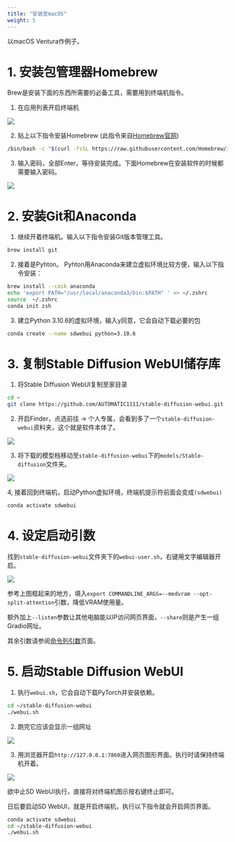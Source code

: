 ```yaml
---
title: "安装至macOS"
weight: 5
---
```


以macOS Ventura作例子。


# 1. 安装包管理器Homebrew

Brew是安装下面的东西所需要的必备工具，需要用到终端机指令。

1. 在应用列表开启终端机

![](../../../images/MKYNa6u.avif)

2. 贴上以下指令安装Homebrew (此指令来自[Homebrew官网](https://brew.sh/index_zh-tw))
```bash
/bin/bash -c "$(curl -fsSL https://raw.githubusercontent.com/Homebrew/install/HEAD/install.sh)"
```

3. 输入密码，全部Enter，等待安装完成。下面Homebrew在安装软件的时候都需要输入密码。

![](../../../images/BvkF63l.avif)


# 2. 安装Git和Anaconda

1. 继续开着终端机。输入以下指令安装Git版本管理工具。
```bash
brew install git
```


2. 接着是Pyhton。 Pyhton用Anaconda来建立虚拟环境比较方便，输入以下指令安装：
```bash
brew install --cask anaconda
echo 'export PATH="/usr/local/anaconda3/bin:$PATH" ' >> ~/.zshrc
source  ~/.zshrc
conda init zsh
```

3.  建立Python 3.10.6的虚拟环境，输入y同意，它会自动下载必要的包

```bash
conda create --name sdwebui python=3.10.6
```


# 3. 复制Stable Diffusion WebUI储存库

1. 将Stable Diffusion WebUI复制至家目录
```bash
cd ~
git clone https://github.com/AUTOMATIC1111/stable-diffusion-webui.git
```

2. 开启Finder，点选前往 → 个人专属，会看到多了一个`stable-diffusion-webui`资料夹，这个就是软件本体了。

![](../../../images/xPSMOZa.avif)

3. 将下载的模型档移动至`stable-diffusion-webui`下的`models/Stable-diffusion`文件夹。

![](../../../images/XZvCmqn.avif)

4, 接着回到终端机，启动Python虚拟环境，终端机提示符前面会变成`(sdwebui)`
```bash
conda activate sdwebui
```


# 4. 设定启动引数

找到`stable-diffusion-webui`文件夹下的`webui-user.sh`，右键用文字编辑器开启。

![](../../../images/0nkVg73.avif)

参考上图框起来的地方，填入`export COMMANDLINE_ARGS=--medvram --opt-split-attention`引数，降低VRAM使用量。

额外加上`--listen`参数让其他电脑能以IP访问网页界面，`--share`则是产生一组Gradio网址。

其余引数请参阅[命令列引数](..installation/command-line-arguments-and-settings/)页面。


# 5. 启动Stable Diffusion WebUI

1. 执行`webui.sh`，它会自动下载PyTorch并安装依赖。
```bash
cd ~/stable-diffusion-webui
./webui.sh
```

2. 跑完它应该会显示一组网址

![](../../../images/vT6gVFu.avif)


3. 用浏览器开启`http://127.0.0.1:7860`进入网页图形界面。执行时请保持终端机开着。

![](../../../images/ZK9gSnP.avif)

欲中止SD WebUI执行，直接将对终端机图示按右键终止即可。

日后要启动SD WebUI，就是开启终端机，执行以下指令就会开启网页界面。
```bash
conda activate sdwebui
cd ~/stable-diffusion-webui
./webui.sh
```
